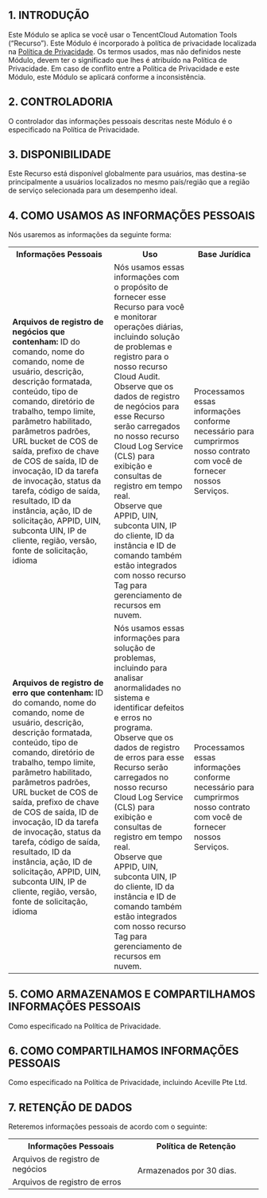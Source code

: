 
## 1\. INTRODUÇÃO
Este Módulo se aplica se você usar o TencentCloud Automation Tools (“Recurso”). Este Módulo é incorporado à política de privacidade localizada na [Política de Privacidade](https://intl.cloud.tencent.com/document/product/301/17345). Os termos usados, mas não definidos neste Módulo, devem ter o significado que lhes é atribuído na Política de Privacidade. Em caso de conflito entre a Política de Privacidade e este Módulo, este Módulo se aplicará conforme a inconsistência.

## 2\. CONTROLADORIA
O controlador das informações pessoais descritas neste Módulo é o especificado na Política de Privacidade.

## 3\. DISPONIBILIDADE
Este Recurso está disponível globalmente para usuários, mas destina-se principalmente a usuários localizados no mesmo país/região que a região de serviço selecionada para um desempenho ideal.

## 4\. COMO USAMOS AS INFORMAÇÕES PESSOAIS
Nós usaremos as informações da seguinte forma:

<table>
   <tr>
      <th>Informações Pessoais</th>
      <th>Uso</th>
      <th>Base Jurídica</th>
   </tr>
   <tr>
      <td><b>Arquivos de registro de negócios que contenham:</b> ID do comando, nome do comando, nome de usuário, descrição, descrição formatada, conteúdo, tipo de comando, diretório de trabalho, tempo limite, parâmetro habilitado, parâmetros padrões, URL bucket de COS de saída, prefixo de chave de COS de saída, ID de invocação, ID da tarefa de invocação, status da tarefa, código de saída, resultado, ID da instância, ação, ID de solicitação, APPID, UIN, subconta UIN, IP de cliente, região, versão, fonte de solicitação, idioma</td>
      <td>Nós usamos essas informações com o propósito de fornecer esse Recurso para você e monitorar operações diárias, incluindo solução de problemas e registro para o nosso recurso Cloud Audit.<br/>Observe que os dados de registro de negócios para esse Recurso serão carregados no nosso recurso Cloud Log Service (CLS) para exibição e consultas de registro em tempo real.<br/>Observe que APPID, UIN, subconta UIN, IP do cliente, ID da instância e ID de comando também estão integrados com nosso recurso Tag para gerenciamento de recursos em nuvem.</td>
      <td>Processamos essas informações conforme necessário para cumprirmos nosso contrato com você de fornecer nossos Serviços.</td>
     </tr>
   <tr>
       <td><b>Arquivos de registro de erro que contenham:</b> ID do comando, nome do comando, nome de usuário, descrição, descrição formatada, conteúdo, tipo de comando, diretório de trabalho, tempo limite, parâmetro habilitado, parâmetros padrões, URL bucket de COS de saída, prefixo de chave de COS de saída, ID de invocação, ID da tarefa de invocação, status da tarefa, código de saída, resultado, ID da instância, ação, ID de solicitação, APPID, UIN, subconta UIN, IP de cliente, região, versão, fonte de solicitação, idioma</td>
      <td>Nós usamos essas informações para solução de problemas, incluindo para analisar anormalidades no sistema e identificar defeitos e erros no programa.<br/>Observe que os dados de registro de erros para esse Recurso serão carregados no nosso recurso Cloud Log Service (CLS) para exibição e consultas de registro em tempo real.<br/>Observe que APPID, UIN, subconta UIN, IP do cliente, ID da instância e ID de comando também estão integrados com nosso recurso Tag para gerenciamento de recursos em nuvem. </td>
      <td>Processamos essas informações conforme necessário para cumprirmos nosso contrato com você de fornecer nossos Serviços.</td>
    </tr>
   <tr>
</table> 




## 5\. COMO ARMAZENAMOS E COMPARTILHAMOS INFORMAÇÕES PESSOAIS
Como especificado na Política de Privacidade.

## 6\. COMO COMPARTILHAMOS INFORMAÇÕES PESSOAIS
Como especificado na Política de Privacidade, incluindo Aceville Pte Ltd.

## 7\. RETENÇÃO DE DADOS
Reteremos informações pessoais de acordo com o seguinte:

<table>
  <tr><th style="width: 50%;">Informações Pessoais</th><th style="width: 50%;">Política de Retenção</th></tr>
    <tr>
      <td>Arquivos de registro de negócios </td>
    <td rowspan=2>Armazenados por 30 dias.</td>
   <tr>   
	<td>Arquivos de registro de erros</td>
	</tr>
</table>
